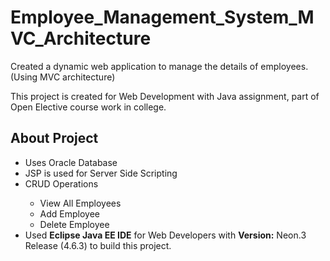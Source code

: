 # Employee_Management_System_MVC_Architecture
Created a dynamic web application to manage the details of employees. (Using MVC architecture)

This project is created for Web Development with Java assignment, part of Open Elective course work in college.

## About Project
<ul>
 <li>Uses Oracle Database</li>
 <li>JSP is used for Server Side Scripting</li>
 <li>CRUD Operations</li>
   <ul>
      <li>View All Employees</li>
      <li>Add Employee</li>
      <li>Delete Employee</li>
   </ul>
   <li>Used <b>Eclipse Java EE IDE</b> for Web Developers with <b>Version:</b> Neon.3 Release (4.6.3) to build this project.</li>
</ul>
